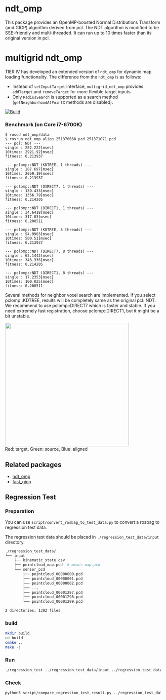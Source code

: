 # ndt_omp
This package provides an OpenMP-boosted Normal Distributions Transform (and GICP) algorithm derived from pcl. The NDT algorithm is modified to be SSE-friendly and multi-threaded. It can run up to 10 times faster than its original version in pcl.

# multigrid ndt_omp
TIER IV has developed an extended version of `ndt_omp` for dynamic map loading functionality.
The difference from the `ndt_omp` is as follows:
- Instead of `setInputTarget` interface, `multigrid_ndt_omp` provides `addTarget` and `removeTarget` for more flexible target inputs.
- Only `RadiusSearch` is supported as a search method (`getNeighborhoodAtPointX` methods are disabled).

[![Build](https://github.com/koide3/ndt_omp/actions/workflows/build.yml/badge.svg)](https://github.com/koide3/ndt_omp/actions/workflows/build.yml)

### Benchmark (on Core i7-6700K)
```
$ roscd ndt_omp/data
$ rosrun ndt_omp align 251370668.pcd 251371071.pcd
--- pcl::NDT ---
single : 282.222[msec]
10times: 2921.92[msec]
fitness: 0.213937

--- pclomp::NDT (KDTREE, 1 threads) ---
single : 207.697[msec]
10times: 2059.19[msec]
fitness: 0.213937

--- pclomp::NDT (DIRECT7, 1 threads) ---
single : 139.433[msec]
10times: 1356.79[msec]
fitness: 0.214205

--- pclomp::NDT (DIRECT1, 1 threads) ---
single : 34.6418[msec]
10times: 317.03[msec]
fitness: 0.208511

--- pclomp::NDT (KDTREE, 8 threads) ---
single : 54.9903[msec]
10times: 500.51[msec]
fitness: 0.213937

--- pclomp::NDT (DIRECT7, 8 threads) ---
single : 63.1442[msec]
10times: 343.336[msec]
fitness: 0.214205

--- pclomp::NDT (DIRECT1, 8 threads) ---
single : 17.2353[msec]
10times: 100.025[msec]
fitness: 0.208511
```

Several methods for neighbor voxel search are implemented. If you select pclomp::KDTREE, results will be completely same as the original pcl::NDT. We recommend to use pclomp::DIRECT7 which is faster and stable. If you need extremely fast registration, choose pclomp::DIRECT1, but it might be a bit unstable.

<img src="data/screenshot.png" height="400pix" /><br>
Red: target, Green: source, Blue: aligned

## Related packages
- [ndt_omp](https://github.com/koide3/ndt_omp)
- [fast_gicp](https://github.com/SMRT-AIST/fast_gicp)

## Regression Test

### Preparation

You can use `script/convert_rosbag_to_test_data.py` to convert a rosbag to regression test data.

The regression test data should be placed in `./regression_test_data/input` directory.

```bash
./regression_test_data/
└── input
    ├── kinematic_state.csv
    ├── pointcloud_map.pcd  # means map.pcd
    └── sensor_pcd
        ├── pointcloud_00000000.pcd
        ├── pointcloud_00000001.pcd
        ├── pointcloud_00000002.pcd
        ├── ...
        ├── pointcloud_00001297.pcd
        ├── pointcloud_00001298.pcd
        └── pointcloud_00001299.pcd

2 directories, 1302 files
```

### build

```bash
mkdir build
cd build
cmake ..
make -j
```

### Run

```bash
./regression_test ../regression_test_data/input ../regression_test_data/output
```

### Check

```bash
python3 script/compare_regression_test_result.py ../regression_test_data/output ../regression_test_data/reference_output
```
